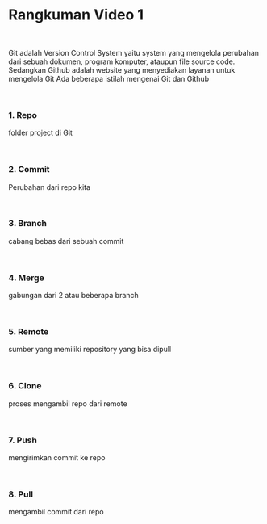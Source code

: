 # Rangkuman Video 1

<p>&nbsp;</p>
Git adalah Version Control System yaitu system yang mengelola perubahan dari sebuah dokumen, program komputer, ataupun file source code. 
Sedangkan Github adalah website yang menyediakan layanan untuk mengelola Git
Ada beberapa istilah mengenai Git dan Github

<p>&nbsp;</p>

### 1. Repo
folder project di Git
<p>&nbsp;</p>

### 2. Commit
Perubahan dari repo kita
<p>&nbsp;</p>

### 3. Branch
cabang bebas dari sebuah commit
<p>&nbsp;</p>

### 4. Merge
gabungan dari 2 atau beberapa branch
<p>&nbsp;</p>

### 5. Remote
sumber yang memiliki repository yang bisa dipull
<p>&nbsp;</p>

### 6. Clone
proses mengambil repo dari remote
<p>&nbsp;</p>

### 7. Push
mengirimkan commit ke repo 
<p>&nbsp;</p>

### 8. Pull
mengambil commit dari repo


